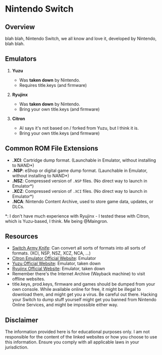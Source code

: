 # Nintendo Switch

## Overview
blah blah, Nintendo Switch, we all know and love it, developed by Nintendo, blah blah.

## Emulators
1. **Yuzu**
	- Was **taken down** by Nintendo.
	- Requires title.keys (and firmware)

2. **Ryujinx**
	- Was **taken down** by Nintendo.
	- Bring your own title.keys (and firmware)

3. **Citron**
	- AI says it's not based on / forked from Yuzu, but I think it is.
	- Bring your own title.keys (and firmware)

## Common ROM File Extensions
- **.XCI**: Cartridge dump format. (Launchable in Emulator, without installing to NAND*)
- **.NSP**: eShop or digital game dump format. (Launchable in Emulator, without installing to NAND*)
- **.NSZ**: Compressed version of `.NSP` files. (No direct way to launch in Emulator*)
- **.XCZ**: Compressed version of `.XCI` files. (No direct way to launch in Emulator*)
- **.NCA**: Nintendo Content Archive, used to store game data, updates, or DLCs.

*: I don't have much experience with Ryujinx - I tested these with Citron, which is Yuzu-based, I think. Me being @Maingron.

## Resources
- [Switch Army Knife](https://github.com/dezem/SAK/tree/0.7.14): Can convert all sorts of formats into all sorts of formats. (XCI, NSP, NSZ, XCZ, NCA, ...)
- [Citron Emulator Official Website](https://citronemulator.net): Emulator
- [Yuzu Official Website](https://yuzu-emu.org): Emulator, taken down
- [Ryujinx Official Website](https://ryujinx.org): Emulator, taken down
- Remember there's the Internet Archive (Wayback machine) to visit offline websites.
- title.keys, prod.keys, firmware and games should be dumped from your own console. While available online for free, it might be illegal to download them, and might get you a virus. Be careful out there. Hacking your Switch to dump stuff yourself might get you banned from Nintendo Online Services, and might be impossible either way.

## Disclaimer
The information provided here is for educational purposes only. I am not responsible for the content of the linked websites or how you choose to use this information. Ensure you comply with all applicable laws in your jurisdiction.
